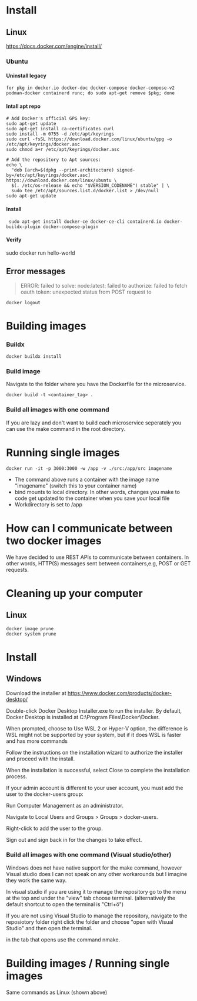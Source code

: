 

# Install
## Linux
https://docs.docker.com/engine/install/

### Ubuntu
#### Uninstall legacy
```
for pkg in docker.io docker-doc docker-compose docker-compose-v2 podman-docker containerd runc; do sudo apt-get remove $pkg; done
```

#### Intall apt repo
```
# Add Docker's official GPG key:
sudo apt-get update
sudo apt-get install ca-certificates curl
sudo install -m 0755 -d /etc/apt/keyrings
sudo curl -fsSL https://download.docker.com/linux/ubuntu/gpg -o /etc/apt/keyrings/docker.asc
sudo chmod a+r /etc/apt/keyrings/docker.asc

# Add the repository to Apt sources:
echo \
  "deb [arch=$(dpkg --print-architecture) signed-by=/etc/apt/keyrings/docker.asc] https://download.docker.com/linux/ubuntu \
  $(. /etc/os-release && echo "$VERSION_CODENAME") stable" | \
  sudo tee /etc/apt/sources.list.d/docker.list > /dev/null
sudo apt-get update
```

#### Install
```
 sudo apt-get install docker-ce docker-ce-cli containerd.io docker-buildx-plugin docker-compose-plugin
```

#### Verify
sudo docker run hello-world


## Error messages
> ERROR: failed to solve: node:latest: failed to authorize: failed to fetch oauth token: unexpected status from POST request to

```
docker logout
```


# Building images
### Buildx
```
docker buildx install
```

### Build image
Navigate to the folder where you have the Dockerfile for the microservice.
```
docker build -t <container_tag> .
```

### Build all images with one command
If you are lazy and don't want to build each microservice seperately you can use the make command in the root directory.

# Running single images
```
docker run -it -p 3000:3000 -w /app -v ./src:/app/src imagename
```
- The command above runs a container with the image name "imagename" (switch this to your container name)
- bind mounts to local directory. In other words, changes you make to code get updated to the container when you save your local file
- Workdirectory is set to /app


# How can I communicate between two docker images
We have decided to use REST APIs to communicate between containers. In other words, HTTP(S) messages sent between containers,e.g, POST or GET requests.  

# Cleaning up your computer
## Linux
```
docker image prune
docker system prune
```

# Install
## Windows


Download the installer at https://www.docker.com/products/docker-desktop/ 

Double-click Docker Desktop Installer.exe to run the installer. By default, Docker Desktop is installed at C:\Program Files\Docker\Docker.

When prompted,  choose to Use WSL 2 or Hyper-V option, the difference is WSL might not be supported by your system, but if it does  WSL is faster and has more commands

Follow the instructions on the installation wizard to authorize the installer and proceed with the install.

When the installation is successful, select Close to complete the installation process.

If your admin account is different to your user account, you must add the user to the docker-users group:

Run Computer Management as an administrator.

Navigate to Local Users and Groups > Groups > docker-users.

Right-click to add the user to the group.

Sign out and sign back in for the changes to take effect.

### Build all images with one command (Visual studio/other)

Windows does not have native support for the make command, however Visual studio does I can not speak on any other workarounds but I imagine they work the same way.

In visual studio if you are using it to manage the repository go to the menu at the top and under the "view" tab choose terminal. (alternatively the default shortcut to open the terminal is "Ctrl+ö")

If you are not using Visual Studio to manage the repository, navigate to the reposiotory folder right click the folder and choose "open with Visual Studio" and then open the terminal.

in the tab that opens use the command nmake.

# Building images / Running single images

Same commands as Linux (shown above)